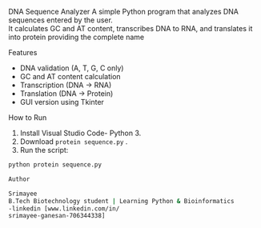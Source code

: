 DNA Sequence Analyzer 
A simple Python program that analyzes DNA sequences entered by the user.  
It calculates GC and AT content, transcribes DNA to RNA, and translates it into protein providing the complete name

Features
- DNA validation (A, T, G, C only)
- GC and AT content calculation
- Transcription (DNA → RNA)
- Translation (DNA → Protein)
- GUI version using Tkinter

How to Run

1. Install Visual Studio Code- Python 3.
2. Download `protein sequence.py` .
3. Run the script:

```bash
python protein sequence.py

Author

Srimayee  
B.Tech Biotechnology student | Learning Python & Bioinformatics 
-linkedin [www.linkedin.com/in/
srimayee-ganesan-706344338]
